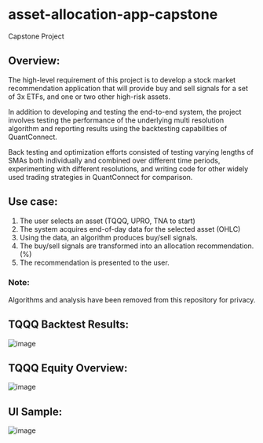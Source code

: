 # asset-allocation-app-capstone
Capstone Project

## Overview:

The high-level requirement of this project is to develop a stock market recommendation
application that will provide buy and sell signals for a set of 3x ETFs, and one or two
other high-risk assets.

In addition to developing and testing the end-to-end system, the project involves testing
the performance of the underlying multi resolution algorithm and reporting results using
the backtesting capabilities of QuantConnect.

Back testing and optimization efforts consisted of testing varying lengths of SMAs both
individually and combined over different time periods, experimenting with different
resolutions, and writing code for other widely used trading strategies in QuantConnect
for comparison.

## Use case:

1.	The user selects an asset (TQQQ, UPRO, TNA to start)
2.	The system acquires end-of-day data for the selected asset (OHLC)
3.	Using the data, an algorithm produces buy/sell signals.
4.	The buy/sell signals are transformed into an allocation recommendation. (%)
5.	The recommendation is presented to the user.

### Note:
Algorithms and analysis have been removed from this repository for privacy.

## TQQQ Backtest Results:
![image](https://user-images.githubusercontent.com/55768082/136721188-9e04bebd-7601-4404-a34c-f7a3041ed744.png)

## TQQQ Equity Overview:
![image](https://user-images.githubusercontent.com/55768082/136721212-72462961-cc06-4230-be02-ca70899940e2.png)

## UI Sample:
![image](https://user-images.githubusercontent.com/55768082/136721093-2a09f76a-41ea-45e9-ab2a-859e1e3adb6e.png)
